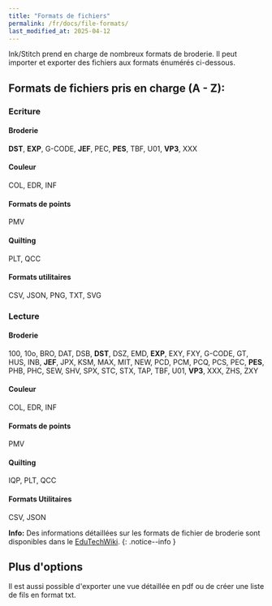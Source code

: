```yaml
---
title: "Formats de fichiers"
permalink: /fr/docs/file-formats/
last_modified_at: 2025-04-12
---
```


Ink/Stitch prend en charge de nombreux formats de broderie. Il peut importer et exporter des fichiers aux formats énumérés ci-dessous.

## Formats de fichiers pris en charge (A - Z):

### Ecriture

#### Broderie

**DST**, **EXP**, G-CODE, **JEF**, PEC, **PES**, TBF, U01, **VP3**, XXX

#### Couleur

COL, EDR, INF

#### Formats de points

PMV

#### Quilting

PLT, QCC

####  Formats  utilitaires

CSV, JSON, PNG, TXT, SVG

### Lecture

#### Broderie

100, 10o, BRO, DAT, DSB, **DST**, DSZ, EMD, **EXP**, EXY, FXY, G-CODE, GT, HUS, INB, **JEF**, JPX, KSM, MAX, MIT, NEW, PCD, PCM, PCQ, PCS, PEC, **PES**, PHB, PHC, SEW, SHV, SPX, STC, STX, TAP, TBF, U01, **VP3**, XXX, ZHS, ZXY

#### Couleur

COL, EDR, INF

####  Formats de points

PMV

#### Quilting

IQP, PLT, QCC

####  Formats Utilitaires

CSV, JSON

**Info:** Des informations détaillées sur les formats de fichier de broderie sont disponibles dans le [EduTechWiki](http://edutechwiki.unige.ch/en/Embroidery_format).
{: .notice--info }

## Plus d'options

Il est aussi possible d'exporter une vue détaillée en pdf ou de créer une liste de fils en format txt.
